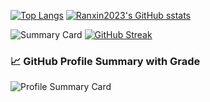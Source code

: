 

[![Top Langs](https://github-readme-stats.vercel.app/api/top-langs/?username=Ranxin2023&layout=compact&langs_count=11&cache_seconds=1)](https://github.com/anuraghazra/github-readme-stats)
[![Ranxin2023's GitHub sstats](https://github-readme-stats.vercel.app/api?username=Ranxin2023&show_icons=true&theme=default&count_private=true)](https://github.com/anuraghazra/github-readme-stats)

![Summary Card](https://github-profile-summary-cards.vercel.app/api/cards/profile-details?username=Ranxin2023&theme=default)
[![GitHub Streak](https://streak-stats.demolab.com?user=Ranxin2023&theme=default)](https://git.io/streak-stats)

### 📈 GitHub Profile Summary with Grade

![Profile Summary Card](https://github-profile-summary-cards.vercel.app/api/cards/profile-details?username=Ranxin2023&theme=github)
